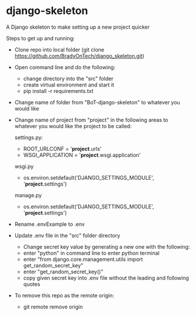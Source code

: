 # django-skeleton
A Django skeleton to make setting up a new project quicker

Steps to get up and running:
 - Clone repo into local folder (git clone https://github.com/BradyOnTech/django_skeleton.git)
 - Open command line and do the following:
     - change directory into the "src" folder
     - create virtual environment and start it
     - pip install -r requirements.txt
  - Change name of folder from "BoT-django-skeleton" to whatever you would like
  - Change name of project from "project" in the following areas to whatever you would like the project to be called:
  
     settings.py:
     - ROOT_URLCONF = '<strong>project</strong>.urls'
     - WSGI_APPLICATION = '<strong>project</strong>.wsgi.application'
     
     wsgi.py
     - os.environ.setdefault('DJANGO_SETTINGS_MODULE', '<strong>project</strong>.settings')
     
     manage.py
     - os.environ.setdefault('DJANGO_SETTINGS_MODULE', '<strong>project</strong>.settings')
 
 - Rename .envExample to .env   
 - Update .env file in the "src" folder directory
   - Change secret key value by generating a new one with the following:
   - enter "python" in command line to enter python terminal
   - enter "from django.core.management.utils import get_random_secret_key"
   - enter "get_random_secret_key()"
   - copy given secret key into .env file without the leading and following quotes
   
   
 - To remove this repo as the remote origin:
   - git remote remove origin

